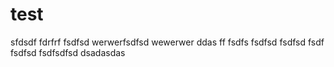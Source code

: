 # test
sfdsdf
fdrfrf
fsdfsd
werwerfsdfsd
wewerwer
ddas
ff
fsdfs
fsdfsd
fsdfsd
fsdf
fsdfsd
fsdfsdfsd
dsadasdas
